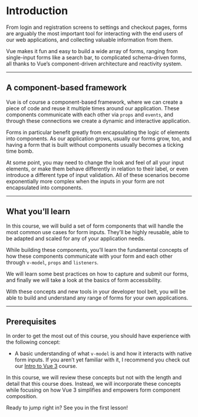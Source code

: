 Introduction
============

From login and registration screens to settings and checkout pages, forms are arguably the most important tool for interacting with the end users of our web applications, and collecting valuable information from them.

Vue makes it fun and easy to build a wide array of forms, ranging from single-input forms like a search bar, to complicated schema-driven forms, all thanks to Vue’s component-driven architecture and reactivity system.

* * *

A component-based framework
---------------------------

Vue is of course a component-based framework, where we can create a piece of code and reuse it multiple times around our application. These components communicate with each other via `props` and `events`, and through these connections we create a dynamic and interactive application.

Forms in particular benefit greatly from encapsulating the logic of elements into components. As our application grows, usually our forms grow, too, and having a form that is built without components usually becomes a ticking time bomb.

At some point, you may need to change the look and feel of all your input elements, or make them behave differently in relation to their label, or even introduce a different type of input validation. All of these scenarios become exponentially more complex when the inputs in your form are not encapsulated into components.

* * *

What you’ll learn
-----------------

In this course, we will build a set of form components that will handle the most common use cases for form inputs. They’ll be highly reusable, able to be adapted and scaled for any of your application needs.

While building these components, you’ll learn the fundamental concepts of how these components communicate with your form and each other through `v-model`, `props` and `listeners`.

We will learn some best practices on how to capture and submit our forms, and finally we will take a look at the basics of form accessibility.

With these concepts and new tools in your developer tool belt, you will be able to build and understand any range of forms for your own applications.

* * *

Prerequisites
-------------

In order to get the most out of this course, you should have experience with the following concept:

*   A basic understanding of what `v-model` is and how it interacts with native form inputs. If you aren’t yet familiar with it, I recommend you check out our [Intro to Vue 3](https://www.vuemastery.com/courses/intro-to-vue-3/forms-and-v-model-vue3) course.

In this course, we will review these concepts but not with the length and detail that this course does. Instead, we will incorporate these concepts while focusing on how Vue 3 simplifies and empowers form component composition.

Ready to jump right in? See you in the first lesson!
